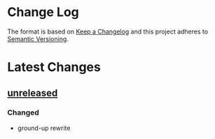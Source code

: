 Change Log
==========

The format is based on [Keep a Changelog] and this project adheres to
[Semantic Versioning].

Latest Changes
==============

[unreleased]
------------

### Changed

-   ground-up rewrite

  [Keep a Changelog]: http://keepachangelog.com/
  [Semantic Versioning]: http://semver.org/
  [unreleased]: https://github.com/binaryphile/concorde/compare/v0.2.3...v0.4
